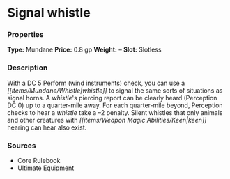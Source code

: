 ﻿---
Title: "Signal whistle"
Type: "Mundane"
Price: "0.8 gp"
Weight: "–"
Slot: "Slotless"
Description: |
  "With a DC 5 Perform (wind instruments) check, you can use a whistle to signal the same sorts of situations as signal horns. A whistle's piercing report can be clearly heard (Perception DC 0) up to a quarter-mile away. For each quarter-mile beyond, Perception checks to hear a whistle take a –2 penalty. Silent whistles that only animals and other creatures with keen hearing can hear also exist."
Sources: "['Core Rulebook', 'Ultimate Equipment']"
---

# Signal whistle

### Properties

**Type:** Mundane **Price:** 0.8 gp **Weight:** – **Slot:** Slotless

### Description

With a DC 5 Perform (wind instruments) check, you can use a _[[items/Mundane/Whistle|whistle]]_ to signal the same sorts of situations as signal horns. A _whistle_'s piercing report can be clearly heard (Perception DC 0) up to a quarter-mile away. For each quarter-mile beyond, Perception checks to hear a _whistle_ take a –2 penalty. Silent whistles that only animals and other creatures with _[[items/Weapon Magic Abilities/Keen|keen]]_ hearing can hear also exist.

### Sources

* Core Rulebook
* Ultimate Equipment